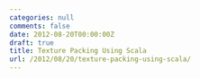 ```yaml
---
categories: null
comments: false
date: 2012-08-20T00:00:00Z
draft: true
title: Texture Packing Using Scala
url: /2012/08/20/texture-packing-using-scala/
---
```

